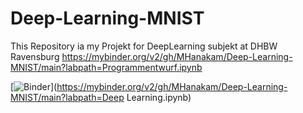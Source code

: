 # Deep-Learning-MNIST
This Repository ia my Projekt for DeepLearning subjekt at DHBW Ravensburg
https://mybinder.org/v2/gh/MHanakam/Deep-Learning-MNIST/main?labpath=Programmentwurf.ipynb

[![Binder](https://mybinder.org/badge_logo.svg)](https://mybinder.org/v2/gh/MHanakam/Deep-Learning-MNIST/main?labpath=Deep Learning.ipynb)

